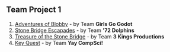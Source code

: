 ## Team Project 1

1. [Adventures of Blobby](https://wcu-cs-cooperlab.github.io/demo-games-folo1/blobby_4/) - by Team **Girls Go Godot**
2. [Stone Bridge Escapades](https://wcu-cs-cooperlab.github.io/demo-games-CodyJWR/Stone_Bridge_Escapade_Project/) - by Team **'72 Dolphins**
3. [Treasure of the Stone Bridge](https://wcu-cs-cooperlab.github.io/demo-games-ColeSny/GroupProject1/) - by Team **3 Kings Productions**
4. [Key Quest](https://wcu-cs-cooperlab.github.io/demo-games-AF991408/johnwick/) - by Team **Yay CompSci!**
